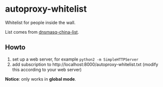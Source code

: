 # autoproxy-whitelist
Whitelist for people inside the wall.

List comes from [dnsmasq-china-list](https://github.com/felixonmars/dnsmasq-china-list).

## Howto

1. set up a web server, for example `python2 -m SimpleHTTPServer`
2. add subscription to http://localhost:8000/autoproxy-whitelist.txt (modify this according to your web server)

**Notice**: only works in **global mode**.
